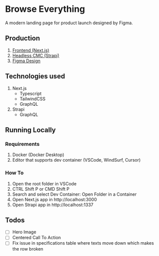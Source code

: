 # Browse Everything

A modern landing page for product launch designed by Figma.

## Production

1. [Frontend (Next.js)](https://browse-everything.hjcasayas.info)
1. [Headless CMC (Strapi)](https://browse-everything-cms.hjcasayas.info)
1. [Figma Design](https://www.figma.com/community/file/1487309170684591074/modern-product-launch)

## Technologies used

1. Next.js
   - Typescript
   - TailwindCSS
   - GraphQL
2. Strapi
   - GraphQL

## Running Locally

### Requirements

1. Docker (Docker Desktop)
2. Editor that supports dev container (VSCode, WindSurf, Cursor)

### How To

1. Open the root folder in VSCode
2. CTRL Shift P or CMD Shift P
3. Search and select Dev Container: Open Folder in a Container
4. Open Next.js app in http://localhost:3000
5. Open Strapi app in http://localhost:1337

## Todos

- [ ] Hero Image
- [ ] Centered Call To Action
- [ ] Fix issue in specifications table where texts move down which makes the row broken
